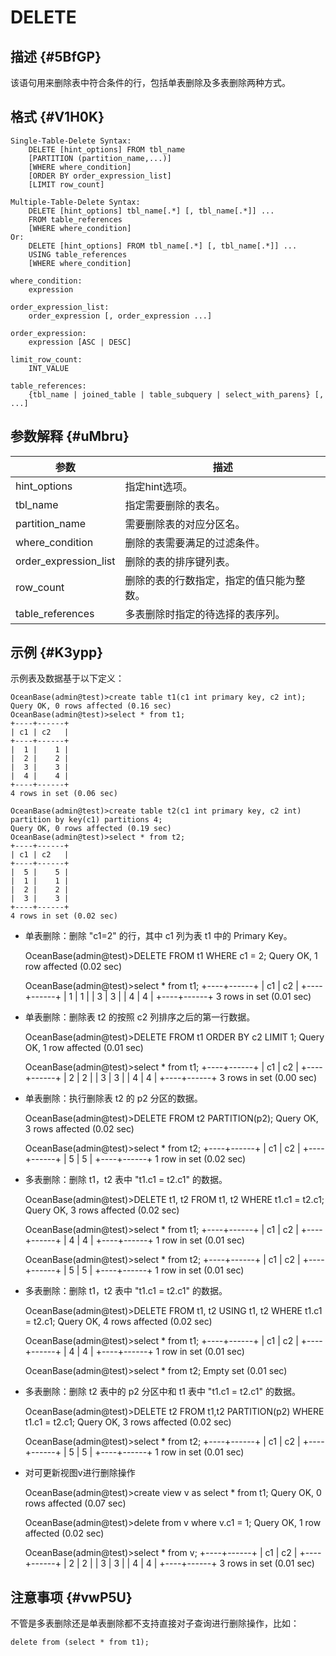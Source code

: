 DELETE 
===========================



描述 {#5BfGP}
-----------

该语句用来删除表中符合条件的行，包括单表删除及多表删除两种方式。

格式 {#V1H0K}
-----------

    Single-Table-Delete Syntax:
        DELETE [hint_options] FROM tbl_name
        [PARTITION (partition_name,...)]
        [WHERE where_condition]
        [ORDER BY order_expression_list]
        [LIMIT row_count]
    
    Multiple-Table-Delete Syntax:
        DELETE [hint_options] tbl_name[.*] [, tbl_name[.*]] ...
        FROM table_references
        [WHERE where_condition]
    Or:
        DELETE [hint_options] FROM tbl_name[.*] [, tbl_name[.*]] ...
        USING table_references
        [WHERE where_condition]
     
    where_condition:
        expression
    
    order_expression_list:
        order_expression [, order_expression ...]
    
    order_expression:
        expression [ASC | DESC]
    
    limit_row_count:
        INT_VALUE
      
    table_references:
        {tbl_name | joined_table | table_subquery | select_with_parens} [, ...]
     



参数解释 {#uMbru}
-------------



|        **参数**         |        **描述**        |
|-----------------------|----------------------|
| hint_options          | 指定hint选项。            |
| tbl_name              | 指定需要删除的表名。           |
| partition_name        | 需要删除表的对应分区名。         |
| where_condition       | 删除的表需要满足的过滤条件。       |
| order_expression_list | 删除的表的排序键列表。          |
| row_count             | 删除的表的行数指定，指定的值只能为整数。 |
| table_references      | 多表删除时指定的待选择的表序列。     |



示例 {#K3ypp}
-----------

示例表及数据基于以下定义：

    OceanBase(admin@test)>create table t1(c1 int primary key, c2 int);
    Query OK, 0 rows affected (0.16 sec)
    OceanBase(admin@test)>select * from t1;
    +----+------+
    | c1 | c2   |
    +----+------+
    |  1 |    1 |
    |  2 |    2 |
    |  3 |    3 |
    |  4 |    4 |
    +----+------+
    4 rows in set (0.06 sec)
    
    OceanBase(admin@test)>create table t2(c1 int primary key, c2 int) partition by key(c1) partitions 4;
    Query OK, 0 rows affected (0.19 sec)
    OceanBase(admin@test)>select * from t2;
    +----+------+
    | c1 | c2   |
    +----+------+
    |  5 |    5 |
    |  1 |    1 |
    |  2 |    2 |
    |  3 |    3 |
    +----+------+
    4 rows in set (0.02 sec)



* 单表删除：删除 "c1=2" 的行，其中 c1 列为表 t1 中的 Primary Key。




    OceanBase(admin@test)>DELETE FROM t1 WHERE c1 = 2;
    Query OK, 1 row affected (0.02 sec)
    
    OceanBase(admin@test)>select * from t1;
    +----+------+
    | c1 | c2   |
    +----+------+
    |  1 |    1 |
    |  3 |    3 |
    |  4 |    4 |
    +----+------+
    3 rows in set (0.01 sec)



* 单表删除：删除表 t2 的按照 c2 列排序之后的第一行数据。




    OceanBase(admin@test)>DELETE FROM t1 ORDER BY c2 LIMIT 1;
    Query OK, 1 row affected (0.01 sec)
    
    OceanBase(admin@test)>select * from t1;
    +----+------+
    | c1 | c2   |
    +----+------+
    |  2 |    2 |
    |  3 |    3 |
    |  4 |    4 |
    +----+------+
    3 rows in set (0.00 sec)



* 单表删除：执行删除表 t2 的 p2 分区的数据。




    OceanBase(admin@test)>DELETE FROM t2 PARTITION(p2);
    Query OK, 3 rows affected (0.02 sec)
    
    OceanBase(admin@test)>select * from t2;
    +----+------+
    | c1 | c2   |
    +----+------+
    |  5 |    5 |
    +----+------+
    1 row in set (0.02 sec)



* 多表删除：删除 t1，t2 表中 "t1.c1 = t2.c1" 的数据。




    OceanBase(admin@test)>DELETE t1, t2 FROM t1, t2 WHERE t1.c1 = t2.c1;
    Query OK, 3 rows affected (0.02 sec)
    
    OceanBase(admin@test)>select * from t1;
    +----+------+
    | c1 | c2   |
    +----+------+
    |  4 |    4 |
    +----+------+
    1 row in set (0.01 sec)
    
    OceanBase(admin@test)>select * from t2;
    +----+------+
    | c1 | c2   |
    +----+------+
    |  5 |    5 |
    +----+------+
    1 row in set (0.01 sec)



* 多表删除：删除 t1，t2 表中 "t1.c1 = t2.c1" 的数据。




    OceanBase(admin@test)>DELETE FROM t1, t2 USING t1, t2 WHERE t1.c1 = t2.c1;
    Query OK, 4 rows affected (0.02 sec)
    
    OceanBase(admin@test)>select * from t1;
    +----+------+
    | c1 | c2   |
    +----+------+
    |  4 |    4 |
    +----+------+
    1 row in set (0.01 sec)
    
    OceanBase(admin@test)>select * from t2;
    Empty set (0.01 sec)



* 多表删除：删除 t2 表中的 p2 分区中和 t1 表中 "t1.c1 = t2.c1" 的数据。




    OceanBase(admin@test)>DELETE t2 FROM t1,t2 PARTITION(p2) WHERE t1.c1 = t2.c1;
    Query OK, 3 rows affected (0.02 sec)
    
    OceanBase(admin@test)>select * from t2;
    +----+------+
    | c1 | c2   |
    +----+------+
    |  5 |    5 |
    +----+------+
    1 row in set (0.01 sec)



* 对可更新视图v进行删除操作




    OceanBase(admin@test)>create view v as select * from t1;
    Query OK, 0 rows affected (0.07 sec)
    
    OceanBase(admin@test)>delete from v where v.c1 = 1;
    Query OK, 1 row affected (0.02 sec)
    
    OceanBase(admin@test)>select * from v;
    +----+------+
    | c1 | c2   |
    +----+------+
    |  2 |    2 |
    |  3 |    3 |
    |  4 |    4 |
    +----+------+
    3 rows in set (0.01 sec)



注意事项 {#vwP5U}
-------------

不管是多表删除还是单表删除都不支持直接对子查询进行删除操作，比如：

`delete from (select * from t1);`
